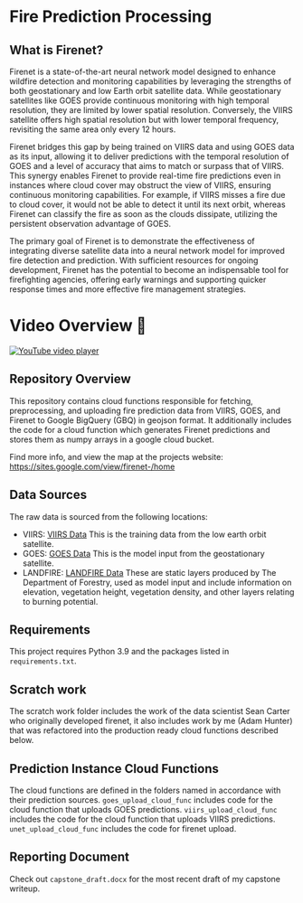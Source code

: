 # Fire Prediction Processing

## What is Firenet?

Firenet is a state-of-the-art neural network model designed to enhance wildfire detection and monitoring capabilities by leveraging the strengths of both geostationary and low Earth orbit satellite data. While geostationary satellites like GOES provide continuous monitoring with high temporal resolution, they are limited by lower spatial resolution. Conversely, the VIIRS satellite offers high spatial resolution but with lower temporal frequency, revisiting the same area only every 12 hours.

Firenet bridges this gap by being trained on VIIRS data and using GOES data as its input, allowing it to deliver predictions with the temporal resolution of GOES and a level of accuracy that aims to match or surpass that of VIIRS. This synergy enables Firenet to provide real-time fire predictions even in instances where cloud cover may obstruct the view of VIIRS, ensuring continuous monitoring capabilities. For example, if VIIRS misses a fire due to cloud cover, it would not be able to detect it until its next orbit, whereas Firenet can classify the fire as soon as the clouds dissipate, utilizing the persistent observation advantage of GOES.

The primary goal of Firenet is to demonstrate the effectiveness of integrating diverse satellite data into a neural network model for improved fire detection and prediction. With sufficient resources for ongoing development, Firenet has the potential to become an indispensable tool for firefighting agencies, offering early warnings and supporting quicker response times and more effective fire management strategies.

# Video Overview 🎥


[![YouTube video player](https://img.youtube.com/vi/DTYgxgTlXcU/0.jpg)](https://www.youtube.com/watch?v=DTYgxgTlXcU)

## Repository Overview
This repository contains cloud functions responsible for fetching, preprocessing, and uploading fire prediction data from VIIRS, GOES, and Firenet to Google BigQuery (GBQ) in geojson format. It additionally includes the code for a cloud function which generates Firenet predictions and stores them as numpy arrays in a google cloud bucket.

Find more info, and view the map at the projects website: 
https://sites.google.com/view/firenet-/home

## Data Sources
The raw data is sourced from the following locations:
- VIIRS: [VIIRS Data](https://firms.modaps.eosdis.nasa.gov/usfs/api/area/) This is the training data from the low earth orbit satellite.
- GOES: [GOES Data](https://console.cloud.google.com/storage/browser/gcp-public-data-goes-16) This is the model input from the geostationary satellite.
- LANDFIRE: [LANDFIRE Data](https://landfire.gov/version_download.php) These are static layers produced by The Department of Forestry, used as model input and include information on elevation, vegetation height, vegetation density, and other layers relating to burning potential.


## Requirements
This project requires Python 3.9 and the packages listed in `requirements.txt`.

## Scratch work
The scratch work folder includes the work of the data scientist Sean Carter who originally developed firenet, it also includes work by me (Adam Hunter) that was refactored into the production ready cloud functions described below.

## Prediction Instance Cloud Functions
The cloud functions are defined in the folders named in accordance with their prediction sources. `goes_upload_cloud_func` includes code for the cloud function that uploads GOES predictions. `viirs_upload_cloud_func` includes the code for the cloud function that uploads VIIRS predictions. `unet_upload_cloud_func` includes the code for firenet upload.

## Reporting Document
Check out `capstone_draft.docx` for the most recent draft of my capstone writeup.